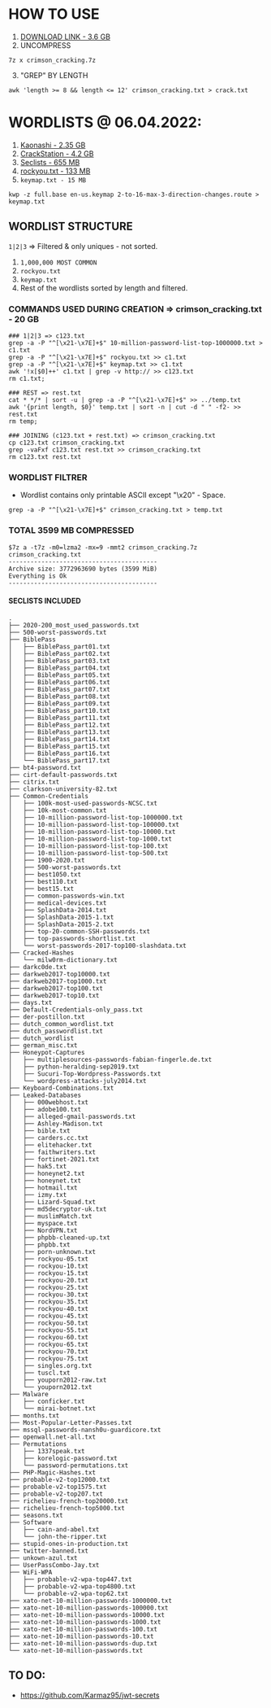 # HOW TO USE
1. [DOWNLOAD LINK - 3.6 GB](https://drive.google.com/file/d/16Vqz8PJknN8xgv1y0d9avEtl3q0NOnF9/view?usp=sharing)
2. UNCOMPRESS
```
7z x crimson_cracking.7z
```
3. "GREP" BY LENGTH
```
awk 'length >= 8 && length <= 12' crimson_cracking.txt > crack.txt
```

# WORDLISTS @ 06.04.2022:
1. [Kaonashi - 2.35 GB](https://github.com/kaonashi-passwords/Kaonashi)
2. [CrackStation - 4.2 GB](https://crackstation.net/crackstation-wordlist-password-cracking-dictionary.htm)
3. [Seclists - 655 MB](https://github.com/danielmiessler/SecLists/tree/master/Passwords)
4. [rockyou.txt - 133 MB](https://github.com/brannondorsey/naive-hashcat/releases/download/data/rockyou.txt)
5. `keymap.txt - 15 MB`
```
kwp -z full.base en-us.keymap 2-to-16-max-3-direction-changes.route > keymap.txt
```

## WORDLIST STRUCTURE
`1|2|3` => Filtered & only uniques - not sorted.
1. `1,000,000 MOST COMMON`
2. `rockyou.txt`
3. `keymap.txt`
3. Rest of the wordlists sorted by length and filtered.

### COMMANDS USED DURING CREATION => crimson_cracking.txt - 20 GB
```
### 1|2|3 => c123.txt
grep -a -P "^[\x21-\x7E]+$" 10-million-password-list-top-1000000.txt > c1.txt 
grep -a -P "^[\x21-\x7E]+$" rockyou.txt >> c1.txt
grep -a -P "^[\x21-\x7E]+$" keymap.txt >> c1.txt 
awk '!x[$0]++' c1.txt | grep -v http:// >> c123.txt
rm c1.txt;

### REST => rest.txt
cat * */* | sort -u | grep -a -P "^[\x21-\x7E]+$" >> ../temp.txt
awk '{print length, $0}' temp.txt | sort -n | cut -d " " -f2- >> rest.txt
rm temp;

### JOINING (c123.txt + rest.txt) => crimson_cracking.txt
cp c123.txt crimson_cracking.txt
grep -vaFxf c123.txt rest.txt >> crimson_cracking.txt
rm c123.txt rest.txt
```

### WORDLIST FILTRER
* Wordlist contains only printable ASCII except "\x20" - Space.
```
grep -a -P "^[\x21-\x7E]+$" crimson_cracking.txt > temp.txt
``` 

### TOTAL 3599 MB COMPRESSED
```
$7z a -t7z -m0=lzma2 -mx=9 -mmt2 crimson_cracking.7z crimson_cracking.txt
-----------------------------------------
Archive size: 3772963690 bytes (3599 MiB)
Everything is Ok
-----------------------------------------
```

#### SECLISTS INCLUDED
```
.
├── 2020-200_most_used_passwords.txt
├── 500-worst-passwords.txt
├── BiblePass
│   ├── BiblePass_part01.txt
│   ├── BiblePass_part02.txt
│   ├── BiblePass_part03.txt
│   ├── BiblePass_part04.txt
│   ├── BiblePass_part05.txt
│   ├── BiblePass_part06.txt
│   ├── BiblePass_part07.txt
│   ├── BiblePass_part08.txt
│   ├── BiblePass_part09.txt
│   ├── BiblePass_part10.txt
│   ├── BiblePass_part11.txt
│   ├── BiblePass_part12.txt
│   ├── BiblePass_part13.txt
│   ├── BiblePass_part14.txt
│   ├── BiblePass_part15.txt
│   ├── BiblePass_part16.txt
│   └── BiblePass_part17.txt
├── bt4-password.txt
├── cirt-default-passwords.txt
├── citrix.txt
├── clarkson-university-82.txt
├── Common-Credentials
│   ├── 100k-most-used-passwords-NCSC.txt
│   ├── 10k-most-common.txt
│   ├── 10-million-password-list-top-1000000.txt
│   ├── 10-million-password-list-top-100000.txt
│   ├── 10-million-password-list-top-10000.txt
│   ├── 10-million-password-list-top-1000.txt
│   ├── 10-million-password-list-top-100.txt
│   ├── 10-million-password-list-top-500.txt
│   ├── 1900-2020.txt
│   ├── 500-worst-passwords.txt
│   ├── best1050.txt
│   ├── best110.txt
│   ├── best15.txt
│   ├── common-passwords-win.txt
│   ├── medical-devices.txt
│   ├── SplashData-2014.txt
│   ├── SplashData-2015-1.txt
│   ├── SplashData-2015-2.txt
│   ├── top-20-common-SSH-passwords.txt
│   ├── top-passwords-shortlist.txt
│   └── worst-passwords-2017-top100-slashdata.txt
├── Cracked-Hashes
│   └── milw0rm-dictionary.txt
├── darkc0de.txt
├── darkweb2017-top10000.txt
├── darkweb2017-top1000.txt
├── darkweb2017-top100.txt
├── darkweb2017-top10.txt
├── days.txt
├── Default-Credentials-only_pass.txt
├── der-postillon.txt
├── dutch_common_wordlist.txt
├── dutch_passwordlist.txt
├── dutch_wordlist
├── german_misc.txt
├── Honeypot-Captures
│   ├── multiplesources-passwords-fabian-fingerle.de.txt
│   ├── python-heralding-sep2019.txt
│   ├── Sucuri-Top-Wordpress-Passwords.txt
│   └── wordpress-attacks-july2014.txt
├── Keyboard-Combinations.txt
├── Leaked-Databases
│   ├── 000webhost.txt
│   ├── adobe100.txt
│   ├── alleged-gmail-passwords.txt
│   ├── Ashley-Madison.txt
│   ├── bible.txt
│   ├── carders.cc.txt
│   ├── elitehacker.txt
│   ├── faithwriters.txt
│   ├── fortinet-2021.txt
│   ├── hak5.txt
│   ├── honeynet2.txt
│   ├── honeynet.txt
│   ├── hotmail.txt
│   ├── izmy.txt
│   ├── Lizard-Squad.txt
│   ├── md5decryptor-uk.txt
│   ├── muslimMatch.txt
│   ├── myspace.txt
│   ├── NordVPN.txt
│   ├── phpbb-cleaned-up.txt
│   ├── phpbb.txt
│   ├── porn-unknown.txt
│   ├── rockyou-05.txt
│   ├── rockyou-10.txt
│   ├── rockyou-15.txt
│   ├── rockyou-20.txt
│   ├── rockyou-25.txt
│   ├── rockyou-30.txt
│   ├── rockyou-35.txt
│   ├── rockyou-40.txt
│   ├── rockyou-45.txt
│   ├── rockyou-50.txt
│   ├── rockyou-55.txt
│   ├── rockyou-60.txt
│   ├── rockyou-65.txt
│   ├── rockyou-70.txt
│   ├── rockyou-75.txt
│   ├── singles.org.txt
│   ├── tuscl.txt
│   ├── youporn2012-raw.txt
│   └── youporn2012.txt
├── Malware
│   ├── conficker.txt
│   └── mirai-botnet.txt
├── months.txt
├── Most-Popular-Letter-Passes.txt
├── mssql-passwords-nansh0u-guardicore.txt
├── openwall.net-all.txt
├── Permutations
│   ├── 1337speak.txt
│   ├── korelogic-password.txt
│   └── password-permutations.txt
├── PHP-Magic-Hashes.txt
├── probable-v2-top12000.txt
├── probable-v2-top1575.txt
├── probable-v2-top207.txt
├── richelieu-french-top20000.txt
├── richelieu-french-top5000.txt
├── seasons.txt
├── Software
│   ├── cain-and-abel.txt
│   └── john-the-ripper.txt
├── stupid-ones-in-production.txt
├── twitter-banned.txt
├── unkown-azul.txt
├── UserPassCombo-Jay.txt
├── WiFi-WPA
│   ├── probable-v2-wpa-top447.txt
│   ├── probable-v2-wpa-top4800.txt
│   └── probable-v2-wpa-top62.txt
├── xato-net-10-million-passwords-1000000.txt
├── xato-net-10-million-passwords-100000.txt
├── xato-net-10-million-passwords-10000.txt
├── xato-net-10-million-passwords-1000.txt
├── xato-net-10-million-passwords-100.txt
├── xato-net-10-million-passwords-10.txt
├── xato-net-10-million-passwords-dup.txt
└── xato-net-10-million-passwords.txt
```

## TO DO:
* https://github.com/Karmaz95/jwt-secrets
